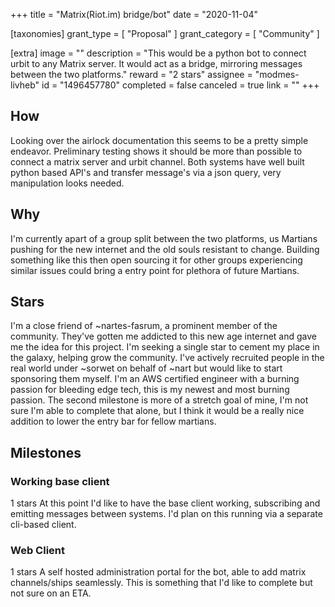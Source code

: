 +++
title = "Matrix(Riot.im) bridge/bot"
date = "2020-11-04"

[taxonomies]
grant_type = [ "Proposal" ]
grant_category = [ "Community" ]

[extra]
image = ""
description = "This would be a python bot to connect urbit to any Matrix server. It would act as a bridge, mirroring messages between the two platforms."
reward = "2 stars"
assignee = "modmes-livheb"
id = "1496457780"
completed = false
canceled = true
link = ""
+++

## How

Looking over the airlock documentation this seems to be a pretty simple endeavor. Preliminary testing shows it should be more than possible to connect a matrix server and urbit channel. Both systems have well built python based API's and transfer message's via a json query, very manipulation looks needed.

## Why

I'm currently apart of a group split between the two platforms, us Martians pushing for the new internet and the old souls resistant to change. Building something like this then open sourcing it for other groups experiencing similar issues could bring a entry point for plethora of future Martians.

## Stars

I'm a close friend of ~nartes-fasrum, a prominent member of the community. They've gotten me addicted to this new age internet and gave me the idea for this project. I'm seeking a single star to cement my place in the galaxy, helping grow the community. I've actively recruited people in the real world under ~sorwet on behalf of ~nart but would like to start sponsoring them myself. I'm an AWS certified engineer with a burning passion for bleeding edge tech, this is my newest and most burning passion. The second milestone is more of a stretch goal of mine, I'm not sure I'm able to complete that alone, but I think it would be a really nice addition to lower the entry bar for fellow martians.

## Milestones

### Working base client

1 stars
At this point I'd like to have the base client working, subscribing and emitting messages between systems. I'd plan on this running via a separate cli-based client.

### Web Client

1 stars
A self hosted administration portal for the bot, able to add matrix channels/ships seamlessly. This is something that I'd like to complete but not sure on an ETA.

